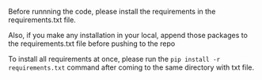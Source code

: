 Before runnning the code, please install the requirements in the requirements.txt file. 

Also, if you make any installation in your local, append those packages to the requirements.txt file before pushing to the repo

To install all requirements at once, please run the `pip install -r requirements.txt` command after coming to the same directory with txt file.
